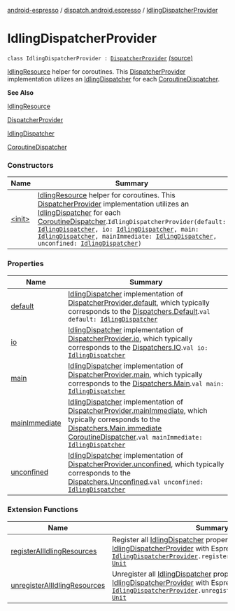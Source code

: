 [android-espresso](../../index.md) / [dispatch.android.espresso](../index.md) / [IdlingDispatcherProvider](./index.md)

# IdlingDispatcherProvider

`class IdlingDispatcherProvider : `[`DispatcherProvider`](https://rbusarow.github.io/Dispatch/core/dispatch.core/-dispatcher-provider/index.md) [(source)](https://github.com/RBusarow/Dispatch/tree/master/android-espresso/src/main/java/dispatch/android/espresso/IdlingDispatcherProvider.kt#L31)

[IdlingResource](#) helper for coroutines.  This [DispatcherProvider](https://rbusarow.github.io/Dispatch/core/dispatch.core/-dispatcher-provider/index.md) implementation
utilizes an [IdlingDispatcher](../-idling-dispatcher/index.md) for each [CoroutineDispatcher](https://kotlin.github.io/kotlinx.coroutines/kotlinx-coroutines-core/kotlinx.coroutines/-coroutine-dispatcher/index.html).

**See Also**

[IdlingResource](#)

[DispatcherProvider](https://rbusarow.github.io/Dispatch/core/dispatch.core/-dispatcher-provider/index.md)

[IdlingDispatcher](../-idling-dispatcher/index.md)

[CoroutineDispatcher](https://kotlin.github.io/kotlinx.coroutines/kotlinx-coroutines-core/kotlinx.coroutines/-coroutine-dispatcher/index.html)

### Constructors

| Name | Summary |
|---|---|
| [&lt;init&gt;](-init-.md) | [IdlingResource](#) helper for coroutines.  This [DispatcherProvider](https://rbusarow.github.io/Dispatch/core/dispatch.core/-dispatcher-provider/index.md) implementation utilizes an [IdlingDispatcher](../-idling-dispatcher/index.md) for each [CoroutineDispatcher](https://kotlin.github.io/kotlinx.coroutines/kotlinx-coroutines-core/kotlinx.coroutines/-coroutine-dispatcher/index.html).`IdlingDispatcherProvider(default: `[`IdlingDispatcher`](../-idling-dispatcher/index.md)`, io: `[`IdlingDispatcher`](../-idling-dispatcher/index.md)`, main: `[`IdlingDispatcher`](../-idling-dispatcher/index.md)`, mainImmediate: `[`IdlingDispatcher`](../-idling-dispatcher/index.md)`, unconfined: `[`IdlingDispatcher`](../-idling-dispatcher/index.md)`)` |

### Properties

| Name | Summary |
|---|---|
| [default](default.md) | [IdlingDispatcher](../-idling-dispatcher/index.md) implementation of [DispatcherProvider.default](https://rbusarow.github.io/Dispatch/core/dispatch.core/-dispatcher-provider/default.md), which typically corresponds to the [Dispatchers.Default](https://kotlin.github.io/kotlinx.coroutines/kotlinx-coroutines-core/kotlinx.coroutines/-coroutine-dispatcher/index.html).`val default: `[`IdlingDispatcher`](../-idling-dispatcher/index.md) |
| [io](io.md) | [IdlingDispatcher](../-idling-dispatcher/index.md) implementation of [DispatcherProvider.io](https://rbusarow.github.io/Dispatch/core/dispatch.core/-dispatcher-provider/io.md), which typically corresponds to the [Dispatchers.IO](https://kotlin.github.io/kotlinx.coroutines/kotlinx-coroutines-core/kotlinx.coroutines/-coroutine-dispatcher/index.html).`val io: `[`IdlingDispatcher`](../-idling-dispatcher/index.md) |
| [main](main.md) | [IdlingDispatcher](../-idling-dispatcher/index.md) implementation of [DispatcherProvider.main](https://rbusarow.github.io/Dispatch/core/dispatch.core/-dispatcher-provider/main.md), which typically corresponds to the [Dispatchers.Main](https://kotlin.github.io/kotlinx.coroutines/kotlinx-coroutines-core/kotlinx.coroutines/-coroutine-dispatcher/index.html).`val main: `[`IdlingDispatcher`](../-idling-dispatcher/index.md) |
| [mainImmediate](main-immediate.md) | [IdlingDispatcher](../-idling-dispatcher/index.md) implementation of [DispatcherProvider.mainImmediate](https://rbusarow.github.io/Dispatch/core/dispatch.core/-dispatcher-provider/main-immediate.md), which typically corresponds to the [Dispatchers.Main.immediate](https://kotlin.github.io/kotlinx.coroutines/kotlinx-coroutines-core/kotlinx.coroutines/-main-coroutine-dispatcher/immediate.html) [CoroutineDispatcher](https://kotlin.github.io/kotlinx.coroutines/kotlinx-coroutines-core/kotlinx.coroutines/-coroutine-dispatcher/index.html).`val mainImmediate: `[`IdlingDispatcher`](../-idling-dispatcher/index.md) |
| [unconfined](unconfined.md) | [IdlingDispatcher](../-idling-dispatcher/index.md) implementation of [DispatcherProvider.unconfined](https://rbusarow.github.io/Dispatch/core/dispatch.core/-dispatcher-provider/unconfined.md), which typically corresponds to the [Dispatchers.Unconfined](https://kotlin.github.io/kotlinx.coroutines/kotlinx-coroutines-core/kotlinx.coroutines/-coroutine-dispatcher/index.html).`val unconfined: `[`IdlingDispatcher`](../-idling-dispatcher/index.md) |

### Extension Functions

| Name | Summary |
|---|---|
| [registerAllIdlingResources](../register-all-idling-resources.md) | Register all [IdlingDispatcher](../-idling-dispatcher/index.md) properties of the receiver [IdlingDispatcherProvider](./index.md) with Espresso's [IdlingRegistry](#).`fun `[`IdlingDispatcherProvider`](./index.md)`.registerAllIdlingResources(): `[`Unit`](https://kotlinlang.org/api/latest/jvm/stdlib/kotlin/-unit/index.html) |
| [unregisterAllIdlingResources](../unregister-all-idling-resources.md) | Unregister all [IdlingDispatcher](../-idling-dispatcher/index.md) properties of the receiver [IdlingDispatcherProvider](./index.md) with Espresso's [IdlingRegistry](#).`fun `[`IdlingDispatcherProvider`](./index.md)`.unregisterAllIdlingResources(): `[`Unit`](https://kotlinlang.org/api/latest/jvm/stdlib/kotlin/-unit/index.html) |
